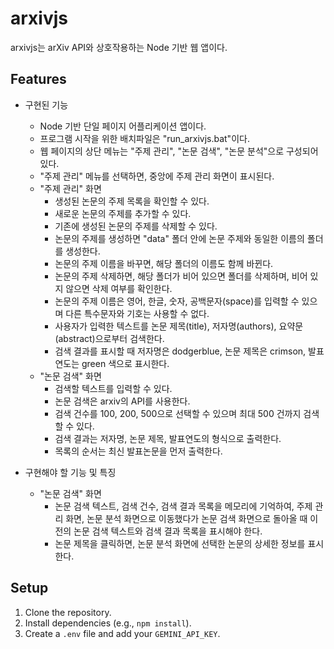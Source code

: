 # arxivjs

arxivjs는 arXiv API와 상호작용하는 Node 기반 웹 앱이다.

## Features

* 구현된 기능
  * Node 기반 단일 페이지 어플리케이션 앱이다.
  * 프로그램 시작을 위한 배치파일은 "run_arxivjs.bat"이다.
  * 웹 페이지의 상단 메뉴는 "주제 관리", "논문 검색", "논문 분석"으로 구성되어 있다.
  * "주제 관리" 메뉴를 선택하면, 중앙에 주제 관리 화면이 표시된다.
  * "주제 관리" 화면
    * 생성된 논문의 주제 목록을 확인할 수 있다.
    * 새로운 논문의 주제를 추가할 수 있다.
    * 기존에 생성된 논문의 주제를 삭제할 수 있다.
    * 논문의 주제를 생성하면 "data" 폴더 안에 논문 주제와 동일한 이름의 폴더를 생성한다.
    * 논문의 주제 이름을 바꾸면, 해당 폴더의 이름도 함께 바뀐다.
    * 논문의 주제 삭제하면, 해당 폴더가 비어 있으면 폴더를 삭제하며, 비어 있지 않으면 삭제 여부를 확인한다.
    * 논문의 주제 이름은 영어, 한글, 숫자, 공백문자(space)를 입력할 수 있으며 다른 특수문자와 기호는 사용할 수 없다.
    * 사용자가 입력한 텍스트를 논문 제목(title), 저자명(authors), 요약문(abstract)으로부터 검색한다.
    * 검색 결과를 표시할 때 저자명은 dodgerblue, 논문 제목은 crimson, 발표연도는 green 색으로 표시한다.
  * "논문 검색" 화면
    * 검색할 텍스트를 입력할 수 있다.
    * 논문 검색은 arxiv의 API를 사용한다.
    * 검색 건수를 100, 200, 500으로 선택할 수 있으며 최대 500 건까지 검색할 수 있다.
    * 검색 결과는 저자명, 논문 제목, 발표연도의 형식으로 출력한다.
    * 목록의 순서는 최신 발표논문을 먼저 출력한다.

* 구현해야 할 기능 및 특징
  * "논문 검색" 화면
    * 논문 검색 텍스트, 검색 건수, 검색 결과 목록을 메모리에 기억하여, 주제 관리 화면, 논문 분석 화면으로 이동했다가 논문 검색 화면으로 돌아올 때 이전의 논문 검색 텍스트와 검색 결과 목록을 표시해야 한다.
    * 논문 제목을 클릭하면, 논문 분석 화면에 선택한 논문의 상세한 정보를 표시한다.

## Setup

1. Clone the repository.
2. Install dependencies (e.g., `npm install`).
3. Create a `.env` file and add your `GEMINI_API_KEY`.
